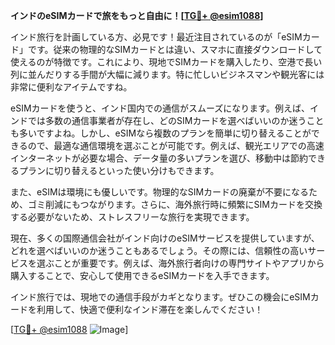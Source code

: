 **インドのeSIMカードで旅をもっと自由に！[[TG💪+ @esim1088](https://t.me/s/esim1088)]**

インド旅行を計画している方、必見です！最近注目されているのが「eSIMカード」です。従来の物理的なSIMカードとは違い、スマホに直接ダウンロードして使えるのが特徴です。これにより、現地でSIMカードを購入したり、空港で長い列に並んだりする手間が大幅に減ります。特に忙しいビジネスマンや観光客には非常に便利なアイテムですね。

eSIMカードを使うと、インド国内での通信がスムーズになります。例えば、インドでは多数の通信事業者が存在し、どのSIMカードを選べばいいのか迷うことも多いですよね。しかし、eSIMなら複数のプランを簡単に切り替えることができるので、最適な通信環境を選ぶことが可能です。例えば、観光エリアでの高速インターネットが必要な場合、データ量の多いプランを選び、移動中は節約できるプランに切り替えるといった使い分けもできます。

また、eSIMは環境にも優しいです。物理的なSIMカードの廃棄が不要になるため、ゴミ削減にもつながります。さらに、海外旅行時に頻繁にSIMカードを交換する必要がないため、ストレスフリーな旅行を実現できます。

現在、多くの国際通信会社がインド向けのeSIMサービスを提供していますが、どれを選べばいいのか迷うこともあるでしょう。その際には、信頼性の高いサービスを選ぶことが重要です。例えば、海外旅行者向けの専門サイトやアプリから購入することで、安心して使用できるeSIMカードを入手できます。

インド旅行では、現地での通信手段がカギとなります。ぜひこの機会にeSIMカードを利用して、快適で便利なインド滞在を楽しんでください！

[[TG💪+ @esim1088](https://t.me/s/esim1088) ![Image](https://i.postimg.cc/Y0z9fWf4/image.png)]